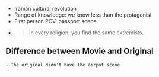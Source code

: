 - Iranian cultural revolution
- Range of knowledge: we know less than the protagonist
- First person POV: passport scene
-
  > In every religion, you find the same extremists.
## Difference between Movie and Original
	- The original didn't have the airpot scene
	-